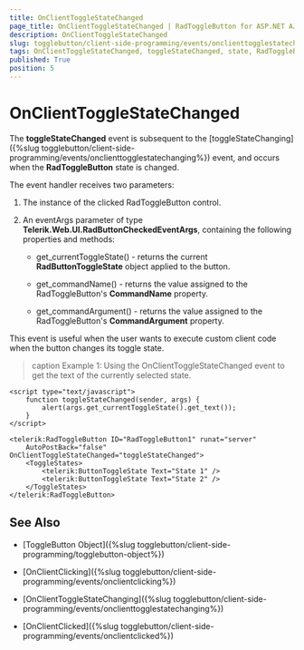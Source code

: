 ```yaml
---
title: OnClientToggleStateChanged
page_title: OnClientToggleStateChanged | RadToggleButton for ASP.NET AJAX Documentation
description: OnClientToggleStateChanged
slug: togglebutton/client-side-programming/events/onclienttogglestatechanged
tags: OnClientToggleStateChanged, toggleStateChanged, state, RadToggleButton, event, client-side
published: True
position: 5
---
```


# OnClientToggleStateChanged

The **toggleStateChanged** event is subsequent to the [toggleStateChanging]({%slug togglebutton/client-side-programming/events/onclienttogglestatechanging%}) event, and occurs when the **RadToggleButton** state is changed.

The event handler receives two parameters:

1. The instance of the clicked RadToggleButton control.

1. An eventArgs parameter of type **Telerik.Web.UI.RadButtonCheckedEventArgs**, containing the following properties and methods:

	* get_currentToggleState() - returns the current **RadButtonToggleState** object applied to the button.

	* get_commandName() - returns the value assigned to the RadToggleButton's **CommandName** property.

	* get_commandArgument() - returns the value assigned to the RadToggleButton's **CommandArgument** property.

This event is useful when the user wants to execute custom client code when the button changes its toggle state. 

>caption Example 1: Using the OnClientToggleStateChanged event to get the text of the currently selected state.

````ASP.NET
<script type="text/javascript">
    function toggleStateChanged(sender, args) {
        alert(args.get_currentToggleState().get_text());
    }
</script>

<telerik:RadToggleButton ID="RadToggleButton1" runat="server"
    AutoPostBack="false" OnClientToggleStateChanged="toggleStateChanged">
    <ToggleStates>
        <telerik:ButtonToggleState Text="State 1" />
        <telerik:ButtonToggleState Text="State 2" />
    </ToggleStates>
</telerik:RadToggleButton>
````

## See Also

* [ToggleButton Object]({%slug togglebutton/client-side-programming/togglebutton-object%})

* [OnClientClicking]({%slug togglebutton/client-side-programming/events/onclientclicking%})

* [OnClientToggleStateChanging]({%slug togglebutton/client-side-programming/events/onclienttogglestatechanging%})

* [OnClientClicked]({%slug togglebutton/client-side-programming/events/onclientclicked%})
